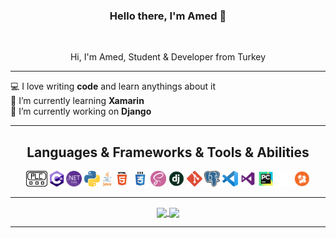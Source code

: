 <h3 align="center">Hello there, I'm Amed 👋</h3>
<br>
<p align="center">
  Hi, I'm Amed, Student & Developer from Turkey
  <hr>
  💻 I love writing <strong>code</strong> and learn anythings about it
  <br>
  🌱 I’m currently learning <strong>Xamarin</strong>
  <br>
  🧰 I’m currently working on <strong>Django</strong>
</p>

<hr>

<h2 align="center">Languages & Frameworks & Tools & Abilities</h2>

<p align="center">
  <code><img title="SCL" height="25" src="images/plcLogo.png"></code>
  <code><img title="C#" height="25" src="images/csharpLogo.png"></code>
  <code><img title=".NET Core" height="25" src="images/dotnetCoreLogo.png"></code>
  <code><img title="Python" height="25" src="images/pythonLogo.png"></code>
  <code><img title="Java" height="25" src="images/javaLogo.png"></code>  
  <code><img title="HTML5" height="25" src="images/html5Logo.png"></code>
  <code><img title="CSS3" height="25" src="images/css3Logo.png"></code>
  <code><img title="SASS" height="25" src="images/sassLogo.png"></code>
  <code><img title="Django" height="25" src="images/djangoLogo.png"></code>
  <code><img title="Git" height="25" src="images/gitLogo.png"></code>
  <code><img title="PostgreSQL" height="25" src="images/postgreLogo.png"></code>
  <code><img title="Visual Studio Code" height="25" src="images/vsCodeLogo.png"></code>
  <code><img title="Microsoft Visual Studio" height="25" src="images/vsLogo.png"></code>
  <code><img title="PyCharm" height="25" src="images/pyCharmLogo.png"></code>
  <code><img title="Gamemaker Studio" height="25" src="images/gmsLogo.png"></code>
  <code><img title="Problem Solving" height="25" src="images/problemSolvingLogo.png"></code>
</p>

<hr>

<p align=center>
  <a href="https://github.com/anuraghazra/github-readme-stats" title="Go to Source">
    <img height=175 align="center" src="https://github-readme-stats.vercel.app/api?username=ozamed&show_icons=true&theme=gotham">
  </a>
  <a href="https://github.com/anuraghazra/github-readme-stats">
  <img height=175 align="center" src="https://github-readme-stats.vercel.app/api/top-langs/?username=ozamed&hide=c%23,powershell,java&title_color=2aa889&text_color=99d1ce&icon_color=2bbc8a&bg_color=0c1014&langs_count=8&layout=compact" />
  </a>
</p>
<hr>